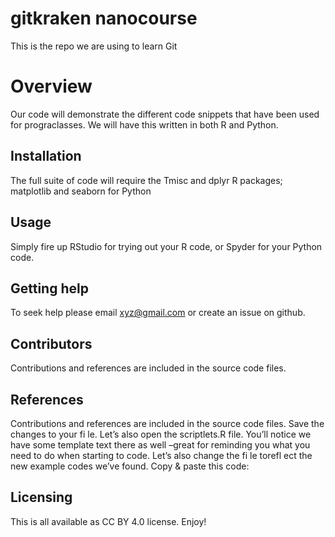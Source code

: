 # gitkraken nanocourse
This is the repo we are using to learn Git

# Overview
Our code will demonstrate the different code snippets that have been used for prograclasses. We will have this written in both R and Python.

## Installation
The full suite of code will require the Tmisc and dplyr R packages;
matplotlib and seaborn for Python

## Usage
Simply fire up RStudio for trying out your R code, or Spyder for your Python code.

## Getting help
To seek help please email xyz@gmail.com or create an issue on github.

## Contributors
Contributions and references are included in the source code files.

## References
Contributions and references are included in the source code files.
Save the changes to your fi le.
Let’s also open the scriptlets.R file. You’ll notice we have some template text there as well –great for reminding you what you need to do when starting to code. Let’s also change the fi le torefl ect the new example codes we’ve found. Copy & paste this code:

## Licensing
This is all available as CC BY 4.0 license. Enjoy!

